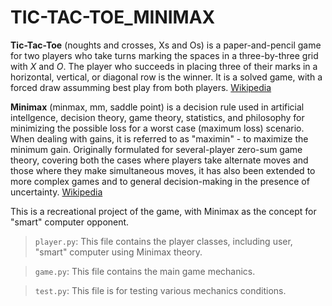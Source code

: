 # TIC-TAC-TOE_MINIMAX

**Tic-Tac-Toe** (noughts and crosses, Xs and Os) is a paper-and-pencil game for two players who take turns marking the spaces in a three-by-three grid with *X* and *O*. The player who succeeds in placing three of their marks in a horizontal, vertical, or diagonal row is the winner. It is a solved game, with a forced draw assumming best play from both players. [Wikipedia](https://en.wikipedia.org/wiki/Tic-tac-toe)

**Minimax** (minmax, mm, saddle point) is a decision rule used in artificial intellgence, decision theory, game theory, statistics, and philosophy for minimizing the possible loss for a worst case (maximum loss) scenario. When dealing with gains, it is referred to as "maximin" - to maximize the minimum gain. Originally formulated for several-player zero-sum game theory, covering both the cases where players take alternate moves and those where they make simultaneous moves, it has also been extended to more complex games and to general decision-making in the presence of uncertainty. [Wikipedia](https://en.wikipedia.org/wiki/Minimax)

This is a recreational project of the game, with Minimax as the concept for "smart" computer opponent.

> `player.py`: This file contains the player classes, including user, "smart" computer using Minimax theory.

> `game.py`: This file contains the main game mechanics.

> `test.py`: This file is for testing various mechanics conditions.